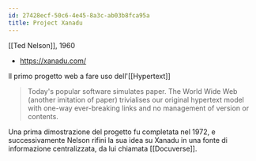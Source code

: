 ```yaml
---
id: 27428ecf-50c6-4e45-8a3c-ab03b8fca95a
title: Project Xanadu
---
```


[[Ted Nelson]], 1960

- <https://xanadu.com/>

Il primo progetto web a fare uso dell'[[Hypertext]]

> Today's popular software simulates paper. The World Wide Web (another imitation of paper) trivialises our original hypertext model with one-way ever-breaking links and no management of version or contents.

Una prima dimostrazione del progetto fu completata nel 1972, e successivamente Nelson rifini la sua idea su Xanadu in una fonte di informazione centralizzata, da lui chiamata [[Docuverse]].
